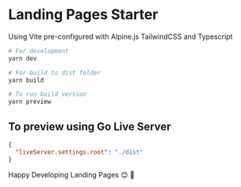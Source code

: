 # Landing Pages Starter
Using Vite pre-configured with Alpine.js TailwindCSS and Typescript

```bash
# For development 
yarn dev

# For build to dist folder
yarn build

# To run build version
yarn preview 

```

## To preview using Go Live Server 
```json
{
  "liveServer.settings.root": "./dist"
}
```

Happy Developing Landing Pages :blush: :clap:
